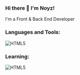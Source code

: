 ### Hi there 👋 I'm Noyz!

I'm a Front & Back End Developer 

### Languages and Tools:
<img src="https://skillicons.dev/icons?i=js,html,css,tailwind,lua,nodejs,mysql,react" alt="HTML5" /></a>

### Learning:
<img src="https://skillicons.dev/icons?i=redux" alt="HTML5" /></a>
